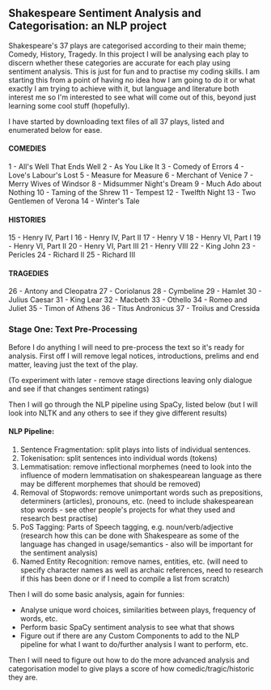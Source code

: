 ## Shakespeare Sentiment Analysis and Categorisation: an NLP project

Shakespeare's 37 plays are categorised according to their main theme; Comedy, History, Tragedy. In this project I will be analysing each play to discern whether these categories are accurate for each play using sentiment analysis. This is just for fun and to practise my coding skills. I am starting this from a point of having no idea how I am going to do it or what exactly I am trying to achieve with it, but language and literature both interest me so I'm interested to see what will come out of this, beyond just learning some cool stuff (hopefully).

I have started by downloading text files of all 37 plays, listed and enumerated below for ease.

#### COMEDIES
1 - All's Well That Ends Well
2 - As You Like It
3 - Comedy of Errors
4 - Love's Labour's Lost
5 - Measure for Measure
6 - Merchant of Venice
7 - Merry Wives of Windsor
8 - Midsummer Night's Dream
9 - Much Ado about Nothing
10 - Taming of the Shrew
11 - Tempest
12 - Twelfth Night
13 - Two Gentlemen of Verona
14 - Winter's Tale

#### HISTORIES
15 - Henry IV, Part I
16 - Henry IV, Part II
17 - Henry V
18 - Henry VI, Part I
19 - Henry VI, Part II
20 - Henry VI, Part III
21 - Henry VIII
22 - King John
23 - Pericles
24 - Richard II
25 - Richard III

#### TRAGEDIES
26 - Antony and Cleopatra
27 - Coriolanus
28 - Cymbeline
29 - Hamlet
30 - Julius Caesar
31 - King Lear
32 - Macbeth
33 - Othello
34 - Romeo and Juliet
35 - Timon of Athens
36 - Titus Andronicus
37 - Troilus and Cressida

### Stage One: Text Pre-Processing
Before I do anything I will need to pre-process the text so it's ready for analysis.
First off I will remove legal notices, introductions, prelims and end matter, leaving just the text of the play.

(To experiment with later - remove stage directions leaving only dialogue and see if that changes sentiment ratings)

Then I will go through the NLP pipeline using SpaCy, listed below (but I will look into NLTK and any others to see if they give different results)

#### NLP Pipeline:
1. Sentence Fragmentation: split plays into lists of individual sentences.
2. Tokenisation: split sentences into individual words (tokens)
3. Lemmatisation: remove inflectional morphemes (need to look into the influence of modern lemmatisation on shakespearean language as there may be different morphemes that should be removed)
4. Removal of Stopwords: remove unimportant words such as prepositions, determiners (articles), pronouns, etc. (need to include shakespearean stop words - see other people's projects for what they used and research best practise)
5. PoS Tagging: Parts of Speech tagging, e.g. noun/verb/adjective (research how this can be done with Shakespeare as some of the language has changed in usage/semantics - also will be important for the sentiment analysis)
6. Named Entity Recognition: remove names, entities, etc. (will need to specify character names as well as archaic references, need to research if this has been done or if I need to compile a list from scratch)

Then I will do some basic analysis, again for funnies:
- Analyse unique word choices, similarities between plays, frequency of words, etc.
- Perform basic SpaCy sentiment analysis to see what that shows
- Figure out if there are any Custom Components to add to the NLP pipeline for what I want to do/further analysis I want to perform, etc.

Then I will need to figure out how to do the more advanced analysis and categorisation model to give plays a score of how comedic/tragic/historic they are. 


